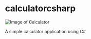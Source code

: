 # calculatorcsharp

![Image of Calculator](https://i.imgur.com/emMIexK.jpg)

A simple calculator application using C#
